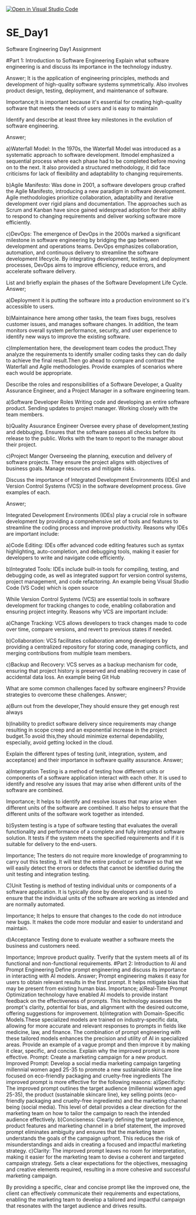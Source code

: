 [![Open in Visual Studio Code](https://classroom.github.com/assets/open-in-vscode-2e0aaae1b6195c2367325f4f02e2d04e9abb55f0b24a779b69b11b9e10269abc.svg)](https://classroom.github.com/online_ide?assignment_repo_id=15569080&assignment_repo_type=AssignmentRepo)
# SE_Day1
Software Engineering Day1 Assignment

#Part 1: Introduction to Software Engineering
Explain what software engineering is and discuss its importance in the technology industry.

Answer;
It is the application of engineering principles, methods and development of high-quality software systems symmetrically. Also involves product design, testing, deployment, and maintenance of software.

Importance;It is important because it's essential for creating high-quality software that meets the needs of users and is easy to maintain

Identify and describe at least three key milestones in the evolution of software engineering.

Answer;

a)Waterfall Model: In the 1970s, the Waterfall Model was introduced as a systematic approach to software development. Itmodel emphasized a sequential process where each phase had to be completed before moving on to the next. It also provided a structured methodology, it  did face criticisms for lack of flexibility and adaptability to changing requirements.

b)Agile Manifesto: Was done in 2001, a software developers group crafted the Agile Manifesto, introducing a new paradigm in software development. Agile methodologies prioritize collaboration, adaptability and iterative development over rigid plans and documentation. The approaches such as  Scrum and Kanban have since gained widespread adoption for their ability to respond to changing requirements and deliver working software more efficiently.

c)DevOps: The emergence of DevOps in the 2000s marked a significant milestone in software engineering by bridging the gap between development and operations teams. DevOps emphasizes collaboration, automation, and continuous delivery to streamline the software development lifecycle. By integrating development, testing, and deployment processes, DevOps aims to improve efficiency, reduce errors, and accelerate software delivery.

List and briefly explain the phases of the Software Development Life Cycle.
Answer;

a)Deployment it is putting the software into a production environment so it's accessible to users. 

b)Maintainance here among other tasks, the team fixes bugs, resolves customer issues, and manages software changes. In addition, the team monitors overall system performance, security, and user experience to identify new ways to improve the existing software.

c)Implementation here, the development team codes the product.They analyze the requirements to identify smaller coding tasks they can do daily to achieve the final result.Then go ahead to compare and contrast the Waterfall and Agile methodologies. Provide examples of scenarios where each would be appropriate.

Describe the roles and responsibilities of a Software Developer, a Quality Assurance Engineer, and a Project Manager in a software engineering team.

a)Software Developer Roles
  Writing code and developing an entire software product.
  Sending updates to project manager. 
  Working closely with the team members.

b)Quality Asuurance Engineer
  Oversee every phase of development,testing and debbuging.
  Ensures that the software passes all checks before its release to the public.
  Works with the team to report to the manager about their project.

c)Project Manger
  Overseeing the planning, execution and delivery of software projects.
  They ensure the project aligns with objectives  of business goals.
  Manage resources and mitigate risks.

Discuss the importance of Integrated Development Environments (IDEs) and Version Control Systems (VCS) in the software development process. Give examples of each.

Answer;

Integrated Development Environments (IDEs) play a crucial role in software development by providing a comprehensive set of tools and features to streamline the coding process and improve productivity. Reasons why IDEs are important include:

a)Code Editing: IDEs offer advanced code editing features such as syntax highlighting, auto-completion, and debugging tools, making it easier for developers to write and navigate code efficiently.

b)Integrated Tools: IDEs include built-in tools for compiling, testing, and debugging code, as well as integrated support for version control systems, project management, and code refactoring.
An example being Visual Studio Code (VS Code) which is open source

While Version Control Systems (VCS) are essential tools in software development for tracking changes to code, enabling collaboration and ensuring project integrity. Reasons why VCS are important include:

a)Change Tracking: VCS allows developers to track changes made to code over time, compare versions, and revert to previous states if needed.

b)Collaboration: VCS facilitates collaboration among developers by providing a centralized repository for storing code, managing conflicts, and merging contributions from multiple team members.

c)Backup and Recovery: VCS serves as a backup mechanism for code, ensuring that project history is preserved and enabling recovery in case of accidental data loss.
An example being Git Hub

What are some common challenges faced by software engineers? Provide strategies to overcome these challenges.
Answer;

a)Burn out from the developer,They should ensure they get enough rest always

b)Inability to predict software delivery since requirements may change resulting in scope creep and an exponential increase in the project budget.To avoid this,they should minimize external dependability, especially, avoid getting locked in the cloud.

Explain the different types of testing (unit, integration, system, and acceptance) and their importance in software quality assurance.
Answer;

a)Intergration Testing is a method of testing how different units or components of a software application interact with each other. It is used to identify and resolve any issues that may arise when different units of the software are combined.

Importance;
         It helps to identify and resolve issues that may arise when different units of the software are combined.
         It also helps to ensure that the different units of the software work together as intended.

b)System testing is a type of software testing that evaluates the overall functionality and performance of a complete and fully integrated software solution. It tests if the system meets the specified requirements and if it is suitable for delivery to the end-users.

Importance;
        The testers do not require more knowledge of programming to carry out this testing.
        It will test the entire product or software so that we will easily detect the errors or defects that cannot be identified during the unit testing and integration testing.

C)Unit Testing is method of testing individual units or components of a software application. It is typically done by developers and is used to ensure that the individual units of the software are working as intended and are normally automated.

Importance;
        It helps to ensure that changes to the code do not introduce new bugs.
        It makes the code more modular and easier to understand and maintain.

d)Acceptance Testing done to evaluate weather a software meets the business and customers need.

Importance;
         Improve product quality.
         Tverify that the system meets all of its functional and non-functional requirements.
#Part 2: Introduction to AI and Prompt Engineering
Define prompt engineering and discuss its importance in interacting with AI models.
Answer;
  Prompt engineering makes it easy for users to obtain relevant results in the first prompt. It helps mitigate bias that may be present from existing human bias.
  Importance;
  a)Real-Time Prompt Optimization technology have enabled AI models to provide instant feedback on the effectiveness of prompts. This technology assesses the prompt's clarity, potential for bias, and 
  alignment with the desired outcome, offering suggestions for improvement. 
  b)Integration with Domain-Specific Models.These specialized models are trained on industry-specific data, allowing for more accurate and relevant responses to prompts in fields like medicine, law, and 
  finance. The combination of prompt engineering with these tailored models enhances the precision and utility of AI in specialized areas.
Provide an example of a vague prompt and then improve it by making it clear, specific, and concise. Explain why the improved prompt is more effective.
Prompt:
Create a marketing campaign for a new product.
Improved Prompt:
Develop a social media marketing campaign targeting millennial women aged 25-35 to promote a new sustainable skincare line focused on eco-friendly packaging and cruelty-free ingredients
The improved prompt is more effective for the following reasons:
a)Specificity: The improved prompt outlines the target audience (millennial women aged 25-35), the product (sustainable skincare line), key selling points (eco-friendly packaging and cruelty-free ingredients) and the marketing channel  being (social media). This level of detail provides a clear direction for the marketing team on how to tailor the campaign to reach the intended audience effectively.
b)Conciseness: Clearly defining the target audience, product features and marketing channel in a brief statement, the improved prompt eliminates ambiguity and ensures that the marketing team understands the goals of the campaign upfront. This reduces the risk of misunderstandings and aids in creating a focused and impactful marketing strategy.
c)Clarity: The improved prompt leaves no room for interpretation, making it easier for the marketing team to devise a coherent and targeted campaign strategy. Sets a clear expectations for the objectives, messaging and creative elements required, resulting in a more cohesive and successful marketing campaign.

By providing a specific, clear and concise prompt like the improved one, the client can effectively communicate their requirements and expectations, enabling the marketing team to develop a tailored and impactful campaign that resonates with the target audience and drives results.

